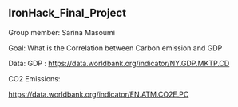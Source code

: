 ## IronHack_Final_Project

Group member: Sarina Masoumi 


Goal: What is the Correlation between Carbon emission and GDP 


Data:
   GDP : 
   https://data.worldbank.org/indicator/NY.GDP.MKTP.CD
   
   
   CO2 Emissions:
   
   https://data.worldbank.org/indicator/EN.ATM.CO2E.PC
   
   
   
   
   
      
      
